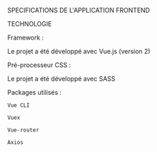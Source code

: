 SPECIFICATIONS DE L'APPLICATION FRONTEND

TECHNOLOGIE

Framework :

Le projet a été développé avec Vue.js (version 2)

Pré-processeur CSS :

Le projet a été développé avec SASS

Packages utilisés :

    Vue CLI
    
    Vuex
    
    Vue-router
    
    Axios
 
